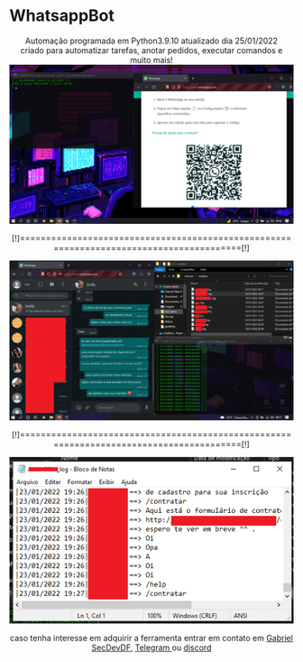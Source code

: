 # WhatsappBot
<center>
Automação programada em Python3.9.10 atualizado dia 25/01/2022<br> criado para automatizar tarefas, anotar pedidos, executar comandos e muito mais!<br>

<img src="bot.png">
  <p>[!]========================================================================================[!]</p>
<img src="bot1.png">
  <p>[!]========================================================================================[!]</p>
<img src="bot3.png">
  <p> caso tenha interesse em adquirir a ferramenta entrar em contato em <a href="mailto:gabriel.backend@protonmail.com">Gabriel SecDevDF</a>, </a><a href="https://t.me/secdevdf">Telegram </a> ou <a href="https://discord.gg/Uq2mgCSZA2">discord </a>
</center>
